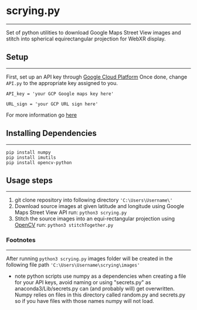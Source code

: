 # scrying.py
-------------------------
Set of python utilities to download Google Maps Street View images and stitch into spherical equirectangular projection for WebXR display.

## Setup
-------------------------
First, set up an API key through [Google Cloud Platform](https://cloud.google.com/api-keys/docs/get-started-api-keys)
Once done, change `API.py` to the appropriate key assigned to you.

```
API_key = 'your GCP Google maps key here'

URL_sign = 'your GCP URL sign here'
```

For more information go [here](https://cloud.google.com/api-keys/docs/create-manage-api-keys)


## Installing Dependencies
-------------------------

```
pip install numpy
pip install imutils
pip install opencv-python
```

## Usage steps
-------------------------
1. git clone repository into following directory ```'C:\Users\Username\'``` 
2. Download source images at given latitude and longitude using Google Maps Street View API run:
```python3 scrying.py```
3. Stitch the source images into an equi-rectangular projection using [OpenCV](https://pypi.org/project/opencv-python/) run:
```python3 stitchTogether.py```

### Footnotes
-------------------------
After running ```python3 scrying.py``` images folder will be created in the following file path ```'C:\Users\Username\scrying\images'```

* note python scripts use numpy as a dependencies when creating a file for your API keys, avoid naming or using "secrets.py" 
as anaconda3/Lib/secrets.py can (and probably will) get overwritten. Numpy relies on files in this directory called random.py and secrets.py so if you have files with those names numpy will not load.
